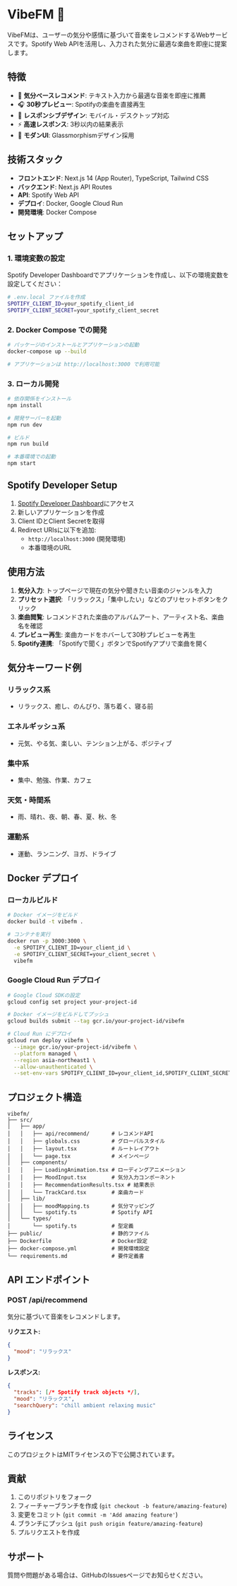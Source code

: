 # VibeFM 🎵

VibeFMは、ユーザーの気分や感情に基づいて音楽をレコメンドするWebサービスです。Spotify Web APIを活用し、入力された気分に最適な楽曲を即座に提案します。

## 特徴

- 💫 **気分ベースレコメンド**: テキスト入力から最適な音楽を即座に推薦
- 🎧 **30秒プレビュー**: Spotifyの楽曲を直接再生
- 📱 **レスポンシブデザイン**: モバイル・デスクトップ対応
- ⚡ **高速レスポンス**: 3秒以内の結果表示
- 🎨 **モダンUI**: Glassmorphismデザイン採用

## 技術スタック

- **フロントエンド**: Next.js 14 (App Router), TypeScript, Tailwind CSS
- **バックエンド**: Next.js API Routes
- **API**: Spotify Web API
- **デプロイ**: Docker, Google Cloud Run
- **開発環境**: Docker Compose

## セットアップ

### 1. 環境変数の設定

Spotify Developer Dashboardでアプリケーションを作成し、以下の環境変数を設定してください：

```bash
# .env.local ファイルを作成
SPOTIFY_CLIENT_ID=your_spotify_client_id
SPOTIFY_CLIENT_SECRET=your_spotify_client_secret
```

### 2. Docker Compose での開発

```bash
# パッケージのインストールとアプリケーションの起動
docker-compose up --build

# アプリケーションは http://localhost:3000 で利用可能
```

### 3. ローカル開発

```bash
# 依存関係をインストール
npm install

# 開発サーバーを起動
npm run dev

# ビルド
npm run build

# 本番環境での起動
npm start
```

## Spotify Developer Setup

1. [Spotify Developer Dashboard](https://developer.spotify.com/dashboard/)にアクセス
2. 新しいアプリケーションを作成
3. Client IDとClient Secretを取得
4. Redirect URIsに以下を追加:
   - `http://localhost:3000` (開発環境)
   - 本番環境のURL

## 使用方法

1. **気分入力**: トップページで現在の気分や聞きたい音楽のジャンルを入力
2. **プリセット選択**: 「リラックス」「集中したい」などのプリセットボタンをクリック
3. **楽曲閲覧**: レコメンドされた楽曲のアルバムアート、アーティスト名、楽曲名を確認
4. **プレビュー再生**: 楽曲カードをホバーして30秒プレビューを再生
5. **Spotify連携**: 「Spotifyで聞く」ボタンでSpotifyアプリで楽曲を開く

## 気分キーワード例

### リラックス系
- リラックス、癒し、のんびり、落ち着く、寝る前

### エネルギッシュ系  
- 元気、やる気、楽しい、テンション上がる、ポジティブ

### 集中系
- 集中、勉強、作業、カフェ

### 天気・時間系
- 雨、晴れ、夜、朝、春、夏、秋、冬

### 運動系
- 運動、ランニング、ヨガ、ドライブ

## Docker デプロイ

### ローカルビルド

```bash
# Docker イメージをビルド
docker build -t vibefm .

# コンテナを実行
docker run -p 3000:3000 \
  -e SPOTIFY_CLIENT_ID=your_client_id \
  -e SPOTIFY_CLIENT_SECRET=your_client_secret \
  vibefm
```

### Google Cloud Run デプロイ

```bash
# Google Cloud SDKの設定
gcloud config set project your-project-id

# Docker イメージをビルドしてプッシュ
gcloud builds submit --tag gcr.io/your-project-id/vibefm

# Cloud Run にデプロイ
gcloud run deploy vibefm \
  --image gcr.io/your-project-id/vibefm \
  --platform managed \
  --region asia-northeast1 \
  --allow-unauthenticated \
  --set-env-vars SPOTIFY_CLIENT_ID=your_client_id,SPOTIFY_CLIENT_SECRET=your_client_secret
```

## プロジェクト構造

```
vibefm/
├── src/
│   ├── app/
│   │   ├── api/recommend/       # レコメンドAPI
│   │   ├── globals.css          # グローバルスタイル
│   │   ├── layout.tsx           # ルートレイアウト
│   │   └── page.tsx             # メインページ
│   ├── components/
│   │   ├── LoadingAnimation.tsx # ローディングアニメーション
│   │   ├── MoodInput.tsx        # 気分入力コンポーネント
│   │   ├── RecommendationResults.tsx # 結果表示
│   │   └── TrackCard.tsx        # 楽曲カード
│   ├── lib/
│   │   ├── moodMapping.ts       # 気分マッピング
│   │   └── spotify.ts           # Spotify API
│   └── types/
│       └── spotify.ts           # 型定義
├── public/                      # 静的ファイル
├── Dockerfile                   # Docker設定
├── docker-compose.yml           # 開発環境設定
└── requirements.md              # 要件定義書
```

## API エンドポイント

### POST /api/recommend

気分に基づいて音楽をレコメンドします。

**リクエスト:**
```json
{
  "mood": "リラックス"
}
```

**レスポンス:**
```json
{
  "tracks": [/* Spotify track objects */],
  "mood": "リラックス",
  "searchQuery": "chill ambient relaxing music"
}
```

## ライセンス

このプロジェクトはMITライセンスの下で公開されています。

## 貢献

1. このリポジトリをフォーク
2. フィーチャーブランチを作成 (`git checkout -b feature/amazing-feature`)
3. 変更をコミット (`git commit -m 'Add amazing feature'`)
4. ブランチにプッシュ (`git push origin feature/amazing-feature`)
5. プルリクエストを作成

## サポート

質問や問題がある場合は、GitHubのIssuesページでお知らせください。 